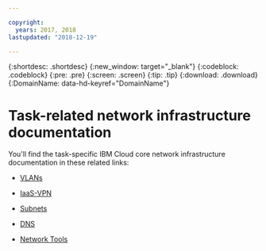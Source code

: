 ```yaml
---

copyright:
  years: 2017, 2018
lastupdated: "2018-12-19"

---
```


{:shortdesc: .shortdesc}
{:new_window: target="_blank"}
{:codeblock: .codeblock}
{:pre: .pre}
{:screen: .screen}
{:tip: .tip}
{:download: .download}
{:DomainName: data-hd-keyref="DomainName"}

# Task-related network infrastructure documentation

You'll find the task-specific IBM Cloud core network infrastructure documentation in these related links:

* [VLANs](https://{DomainName}/docs/infrastructure/vlans/getting-started.html)

* [IaaS-VPN](https://{DomainName}/docs/infrastructure/iaas-vpn/getting-started.html)

* [Subnets](https://{DomainName}/docs/infrastructure/subnets/getting-started.htmll)

* [DNS](https://{DomainName}/docs/infrastructure/dns/getting-started.html)

* [Network Tools](https://{DomainName}/docs/infrastructure/network-tools/getting-started.html)
